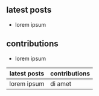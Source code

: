 ## latest posts
<!-- blog starts -->
- lorem ipsum
<!-- blog ends -->

## contributions
<!-- contribs starts -->
- lorem ipsum
<!-- contribs ends -->

| latest posts | contributions |
| ------------ | ------------- |
| lorem ipsum | di amet    |
